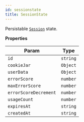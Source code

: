 ```yaml
---
id: sessionstate
title: SessionState
---
```


<a name="SessionState"></a>

Persistable [`Session`](session) state.

**Properties**

<table>
<thead>
<tr>
<th>Param</th><th>Type</th>
</tr>
</thead>
<tbody>
<tr>
<td><code>id</code></td><td><code>string</code></td>
</tr>
<tr>
</tr><tr>
<td><code>cookieJar</code></td><td><code>Object</code></td>
</tr>
<tr>
</tr><tr>
<td><code>userData</code></td><td><code>Object</code></td>
</tr>
<tr>
</tr><tr>
<td><code>errorScore</code></td><td><code>number</code></td>
</tr>
<tr>
</tr><tr>
<td><code>maxErrorScore</code></td><td><code>number</code></td>
</tr>
<tr>
</tr><tr>
<td><code>errorScoreDecrement</code></td><td><code>number</code></td>
</tr>
<tr>
</tr><tr>
<td><code>usageCount</code></td><td><code>number</code></td>
</tr>
<tr>
</tr><tr>
<td><code>expiresAt</code></td><td><code>string</code></td>
</tr>
<tr>
</tr><tr>
<td><code>createdAt</code></td><td><code>string</code></td>
</tr>
<tr>
</tr></tbody>
</table>
